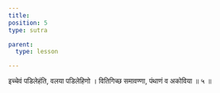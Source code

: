 ```yaml
---
title: 
position: 5
type: sutra

parent:
  type: lesson

---
```


इच्चेवं पडिलेहंति, वलया पडिलेहिणो । 
वितिगिच्छ समावण्णा, पंथाणं व अकोविया ॥ ५ ॥